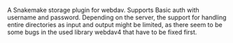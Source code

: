 A Snakemake storage plugin for webdav. Supports Basic auth with username and password.
Depending on the server, the support for handling entire directories as input and output
might be limited, as there seem to be some bugs in the used library webdav4 that have to
be fixed first.